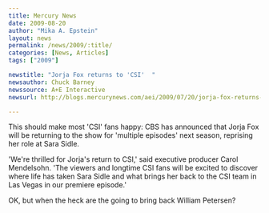 ```yaml
---
title: Mercury News
date: 2009-08-20
author: "Mika A. Epstein"
layout: news
permalink: /news/2009/:title/
categories: [News, Articles]
tags: ["2009"]

newstitle: "Jorja Fox returns to 'CSI'  "
newsauthor: Chuck Barney
newssource: A+E Interactive
newsurl: http://blogs.mercurynews.com/aei/2009/07/20/jorja-fox-returns-to-csi/

---
```


This should make most 'CSI' fans happy: CBS has announced that Jorja Fox will be returning to the show for 'multiple episodes' next season, reprising her role at Sara Sidle.

'We're thrilled for Jorja's return to CSI,' said executive producer Carol Mendelsohn. 'The viewers and longtime CSI fans will be excited to discover where life has taken Sara Sidle and what brings her back to the CSI team in Las Vegas in our premiere episode.'

OK, but when the heck are the going to bring back William Petersen?
